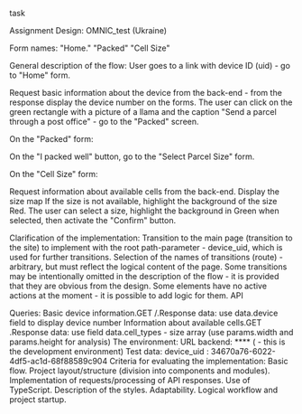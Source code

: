 task 

Assignment
Design: OMNIC_test (Ukraine)

Form names:
"Home."
"Packed"
"Cell Size"

General description of the flow:
User goes to a link with device ID (uid) - go to "Home" form.

Request basic information about the device from the back-end - from the response display the device number on the forms.
The user can click on the green rectangle with a picture of a llama and the caption "Send a parcel through a post office" - go to the "Packed" screen.

On the "Packed" form:

On the "I packed well" button, go to the "Select Parcel Size" form.

On the "Cell Size" form:

Request information about available cells from the back-end.
Display the size map
If the size is not available, highlight the background of the size Red.
The user can select a size, highlight the background in Green when selected, then activate the "Confirm" button.

Clarification of the implementation:
Transition to the main page (transition to the site) to implement with the root path-parameter - device_uid, which is used for further transitions.
Selection of the names of transitions (route) - arbitrary, but must reflect the logical content of the page.
Some transitions may be intentionally omitted in the description of the flow - it is provided that they are obvious from the design.
Some elements have no active actions at the moment - it is possible to add logic for them.
API 

Queries:
Basic device information.GET /.Response data: use data.device field to display device number
Information about available cells.GET .Response data: use field data.cell_types - size array (use params.width and params.height for analysis)
The environment: 
URL backend: **** ( - this is the development environment)
Test data: 
device_uid : 34670a76-6022-4df5-ac1d-68f88589c904
Criteria for evaluating the implementation:
Basic flow.
Project layout/structure (division into components and modules).
Implementation of requests/processing of API responses.
Use of TypeScript.
Description of the styles. Adaptability.
Logical workflow and project startup.

